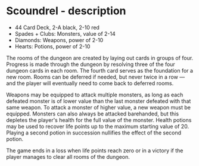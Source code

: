 # Scoundrel - description

- 44 Card Deck, 2-A black, 2-10 red
- Spades + Clubs: Monsters, value of 2-14
- Diamonds: Weapons, power of 2-10
- Hearts: Potions, power of 2-10

The rooms of the dungeon are created by laying out cards in groups of four. Progress is made through the dungeon by resolving three of the four dungeon cards in each room. The fourth card serves as the foundation for a new room. Rooms can be deferred if needed, but never twice in a row — and the player will eventually need to come back to deferred rooms.

Weapons may be equipped to attack multiple monsters, as long as each defeated monster is of lower value than the last monster defeated with that same weapon. To attack a monster of higher value, a new weapon must be equipped. Monsters can also always be attacked barehanded, but this depletes the player's health for the full value of the monster. Health potions may be used to recover life points up to the maximum starting value of 20. Playing a second potion in succession nullifies the effect of the second potion.

The game ends in a loss when life points reach zero or in a victory if the player manages to clear all rooms of the dungeon.
